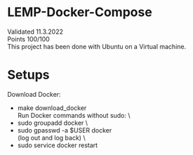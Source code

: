 # LEMP-Docker-Compose
Validated 11.3.2022 \
Points 100/100 \
This project has been done with Ubuntu on a Virtual machine.

# Setups
Download Docker:
- make download_docker \
Run Docker commands without sudo: \
- sudo groupadd docker \
- sudo gpasswd -a $USER docker \
(log out and log back) \
- sudo service docker restart
